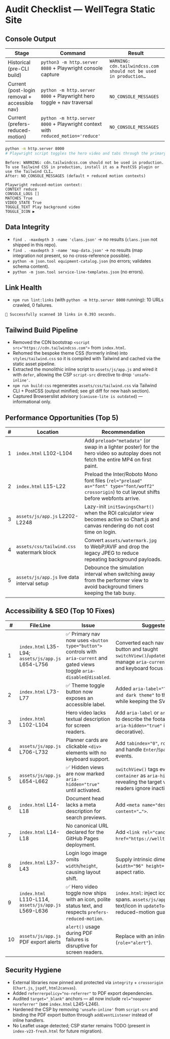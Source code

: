 # Audit Checklist — WellTegra Static Site

## Console Output
| Stage | Command | Result |
| --- | --- | --- |
| Historical (pre-CLI build) | `python3 -m http.server 8080` + Playwright console capture | `WARNING: cdn.tailwindcss.com should not be used in production…` |
| Current (post-login removal + accessible nav) | `python -m http.server 8000` + Playwright hero toggle + nav traversal | `NO_CONSOLE_MESSAGES` |
| Current (prefers-reduced-motion) | `python -m http.server 8000` + Playwright context with `reduced_motion='reduce'` | `NO_CONSOLE_MESSAGES` |

```bash
python -m http.server 8000
# Playwright script toggles the hero video and tabs through the primary navigation to surface runtime errors
```

```text
Before: WARNING: cdn.tailwindcss.com should not be used in production. To use Tailwind CSS in production, install it as a PostCSS plugin or use the Tailwind CLI…
After: NO_CONSOLE_MESSAGES (default + reduced motion contexts)
```

```text
Playwright reduced-motion context:
CONTEXT reduce
CONSOLE_LOGS []
MATCHES True
VIDEO_STATE True
TOGGLE_TEXT Play background video
TOGGLE_ICON ▶
```

## Data Integrity
- `find . -maxdepth 3 -name 'clans.json'` → no results (`clans.json` not shipped in this repo).
- `find . -maxdepth 3 -name 'map-data.json'` → no results (map integration not present, so no cross-reference possible).
- `python -m json.tool equipment-catalog.json` (no errors; validates schema content).
- `python -m json.tool service-line-templates.json` (no errors).

## Link Health
- `npm run lint:links` (with `python -m http.server 8000` running): 10 URLs crawled, 0 failures.

```text
🤖 Successfully scanned 10 links in 0.393 seconds.
```

## Tailwind Build Pipeline
- Removed the CDN bootstrap `<script src="https://cdn.tailwindcss.com">` from `index.html`.
- Rehomed the bespoke theme CSS (formerly inline) into `styles/tailwind.css` so it is compiled with Tailwind and cached via the static asset pipeline.
- Extracted the monolithic inline script to `assets/js/app.js` and wired it with `defer`, allowing the CSP `script-src` directive to drop `'unsafe-inline'`.
- `npm run build:css` regenerates `assets/css/tailwind.css` via Tailwind CLI + PostCSS (output minified; see git diff for new hash section).
- Captured Browserslist advisory (`caniuse-lite is outdated`) — informational only.

## Performance Opportunities (Top 5)
| # | Location | Recommendation |
| --- | --- | --- |
| 1 | `index.html` L102-L104 | Add `preload="metadata"` (or swap in a lighter poster) for the hero video so autoplay does not fetch the entire MP4 on first paint. |
| 2 | `index.html` L15-L22 | Preload the Inter/Roboto Mono font files (`rel="preload" as="font" type="font/woff2" crossorigin`) to cut layout shifts before webfonts arrive. |
| 3 | `assets/js/app.js` L2202-L2248 | Lazy-init `initSavingsChart()` when the ROI calculator view becomes active so Chart.js and canvas rendering do not cost time on login. |
| 4 | `assets/css/tailwind.css` watermark block | Convert `assets/watermark.jpg` to WebP/AVIF and drop the legacy JPEG to reduce repeating background payloads. |
| 5 | `assets/js/app.js` live data interval setup | Debounce the simulation interval when switching away from the performer view to avoid background timers keeping the tab busy. |

## Accessibility & SEO (Top 10 Fixes)
| # | File:Line | Issue | Suggested Diff |
| --- | --- | --- | --- |
| 1 | `index.html` L35-L94; `assets/js/app.js` L654-L756 | ✅ Primary nav now uses `<button type="button">` controls with `aria-current` and gated views toggle `aria-disabled`/`disabled`. | Converted each nav item to a real button and taught `switchView()`/`updateNavLinks()` to manage `aria-current`, `aria-disabled`, and keyboard focus state. |
| 2 | `index.html` L73-L77 | ✅ Theme toggle button now exposes an accessible label. | Added `aria-label="Toggle light and dark theme"` to the theme control while keeping the SVGs decorative. |
| 3 | `index.html` L102-L104 | Hero video lacks textual description for screen readers. | Add `aria-label` or `aria-describedby` to describe the footage (or mark `aria-hidden="true"` if purely decorative). |
| 4 | `assets/js/app.js` L706-L732 | Planner cards are clickable `<div>` elements with no keyboard support. | Add `tabindex="0"`, `role="button"`, and handle `Enter`/`Space` keypress events. |
| 5 | `assets/js/app.js` L654-L662 | ✅ Hidden views are now marked `aria-hidden="true"` until activated. | `switchView()` tags every `.view-container` as `aria-hidden` before revealing the target view so screen readers ignore inactive sections. |
| 6 | `index.html` L14-L18 | Document head lacks a meta description for search previews. | Add `<meta name="description" content="…">`. |
| 7 | `index.html` L14-L18 | No canonical URL declared for the GitHub Pages deployment. | Add `<link rel="canonical" href="https://welltegra.network/">`. |
| 8 | `index.html` L37-L43 | Login logo image omits `width`/`height`, causing layout shift. | Supply intrinsic dimensions (`width="96" height="96"`) or CSS aspect ratio. |
| 9 | `index.html` L110-L114, `assets/js/app.js` L569-L636 | ✅ Hero video toggle now ships with an icon, polite status text, and respects `prefers-reduced-motion`. | `index.html`: inject icon + live region spans. `assets/js/app.js`: swap text/icon in `updateToggleState()`, add reduced-motion guard. |
| 10 | `assets/js/app.js` PDF export alerts | `alert()` usage during PDF failures is disruptive for screen readers. | Replace with an inline status region (`role="alert"`). |

## Security Hygiene
- External libraries now pinned and protected via `integrity` + `crossorigin` (`Chart.js`, `jspdf`, `html2canvas`).
- Added `referrerpolicy="no-referrer"` to PDF export dependencies.
- Audited `target="_blank"` anchors — all now include `rel="noopener noreferrer"` (see `index.html` L245-L246).
- Hardened the CSP by removing `'unsafe-inline'` from `script-src` and binding the PDF export button through `addEventListener` instead of inline handlers.
- No Leaflet usage detected; CSP starter remains TODO (present in `index-v23-fresh.html` for future migration).

